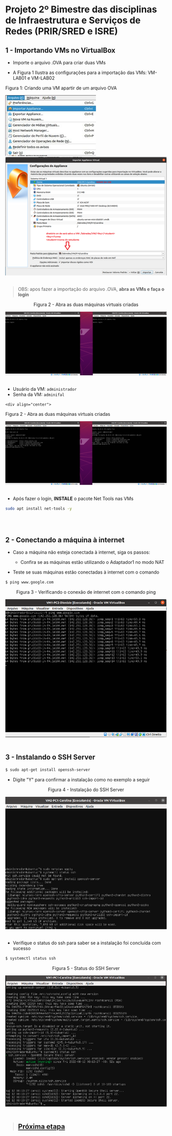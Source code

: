 # Projeto 2º Bimestre das disciplinas de Infraestrutura e Serviços de Redes (PRIR/SRED e ISRE)

## 1 - Importando VMs no VirtualBox
  * Importe o arquivo .OVA para criar duas VMs
  
  * A Figura 1 Ilustra as configurações para a importação das VMs: VM-LAB01 e VM-LAB02

    <div align="center">
  <p>Figura 1: Criando uma VM apartir de um arquivo OVA</p>
  <img src="../Imagens/etapa2-criandomv.2.jpeg" />
  <img src="../Imagens/importando.png"/>
  <br><br>
   </div>


   > OBS: apos fazer a importação do arquivo .OVA, **abra as VMs e faça o login**

   <div align="center">
  <p>Figura 2 - Abra as duas máquinas virtuais criadas</p>
  <img src='../Imagens/etapa2-criandomv.4.png'>
  <br><br>
   </div>

   * Usuário da VM: `administrador`
   * Senha da VM: `adminifal` 

    <div align="center">
  <p>Figura 2 - Abra as duas máquinas virtuais criadas</p>
  <img src='../Imagens/etapa2-criandomv.5.png'>
  <br><br>
   </div>

  * Após fazer o login, **INSTALE** o pacote Net Tools nas VMs
  ```bash
  sudo apt install net-tools -y
  ```
  <br><br>

## 2 - Conectando a máquina à internet

- Caso a máquina não esteja conectada à internet, siga os passos: 
  - Confira se as máquinas estão utilizando o Adaptador1 no modo NAT 

- Teste se suas máquinas estão conectadas à internet com o comando

```bash
$ ping www.google.com
```

<div align="center">
  <p>Figura 3 - Verificando o conexão de internet com o comando ping</p>
  <img src="../Imagens/etapa4-PING.3.png" />
  <br><br>
</div>

## 3 - Instalando o SSH Server

```bash
$ sudo apt-get install openssh-server
```

- Digite "Y" para confirmar a instalação como no exemplo a seguir

<div align="center">
  <p>Figura 4 - Instalação do SSH Server</p>
  <img src="../Imagens/etapa4-instalar-ssh.4.png" />
  <br><br>
</div>

- Verifique o status do ssh para saber se a instalação foi concluída com sucesso

```bash
$ systemctl status ssh
```

<div align="center">
  <p>Figura 5 - Status do SSH Server</p>
  <img src="../Imagens/etapa4-status-ssh.5.png" />
  <br><br>
</div>

> ## <a href="./3.md">Próxima etapa<a/>